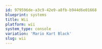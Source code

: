 ```yaml
---
id: 979596de-a3c9-42e9-a8fb-b944d6e01668
blueprint: systems
title: Wii
platform: wii
system_type: console
variation: 'Mario Kart Black'
slug: wii
---
```


